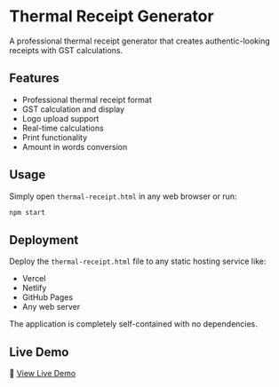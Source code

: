 # Thermal Receipt Generator

A professional thermal receipt generator that creates authentic-looking receipts with GST calculations.

## Features

- Professional thermal receipt format
- GST calculation and display
- Logo upload support
- Real-time calculations
- Print functionality
- Amount in words conversion

## Usage

Simply open `thermal-receipt.html` in any web browser or run:

```bash
npm start
```

## Deployment

Deploy the `thermal-receipt.html` file to any static hosting service like:
- Vercel
- Netlify  
- GitHub Pages
- Any web server

The application is completely self-contained with no dependencies.

## Live Demo

🚀 [View Live Demo](https://your-app-name.vercel.app)